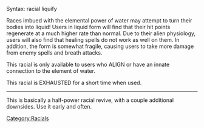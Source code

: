 Syntax: racial liquify

Races imbued with the elemental power of water may attempt to turn their
bodies into liquid! Users in liquid form will find that their hit points
regenerate at a much higher rate than normal. Due to their alien
physiology, users will also find that healing spells do not work as well
on them. In addition, the form is somewhat fragile, causing users to
take more damage from enemy spells and breath attacks.

This racial is only available to users who ALIGN or have an innate
connection to the element of water.

This racial is EXHAUSTED for a short time when used.

------------------------------------------------------------------------

This is basically a half-power racial revive, with a couple additional
downsides. Use it early and often.

[Category:Racials](Category:Racials "wikilink")
